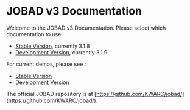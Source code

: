 # JOBAD v3 Documentation

Welcome to the JOBAD v3 Documentation. 
Please select which documentation to use: 

* [Stable Version](stable/index.html), currently 3.1.8
* [Development Version](dev/index.html), currently 3.1.9

For current demos, please see : 

* [Stable Version](stable/doc/html/demos.html)
* [Development Version](dev/doc/html/demos.html)

The official JOBAD repository is at [https://github.com/KWARC/jobad/](https://github.com/KWARC/jobad/). 
